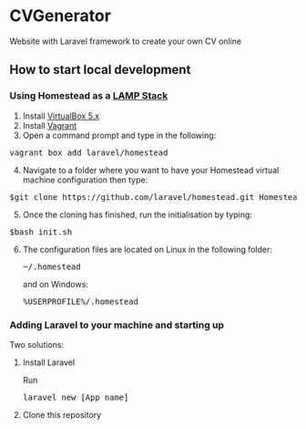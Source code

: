 # CVGenerator
Website with Laravel framework to create your own CV online

## How to start local development
### Using Homestead as a [LAMP Stack](https://en.wikipedia.org/wiki/LAMP_(software_bundle))
1. Install [VirtualBox 5.x](https://www.virtualbox.org/wiki/Downloads)
2. Install [Vagrant](http://www.vagrantup.com/downloads.html)
3. Open a command prompt and type in the following:
  <pre>vagrant box add laravel/homestead</pre>
4. Navigate to a folder where you want to have your Homestead virtual machine configuration then type:
  <pre>$git clone https://github.com/laravel/homestead.git Homestead</pre>
5. Once the cloning has finished, run the initialisation by typing:
  <pre>$bash init.sh</pre>
6. The configuration files are located on Linux in the following folder: <pre>~/.homestead</pre> and on Windows: <pre>
%USERPROFILE%/.homestead</pre>

### Adding Laravel to your machine and starting up
Two solutions:

1. Install Laravel

    Run <pre>laravel new [App name]</pre>
2. Clone this repository
